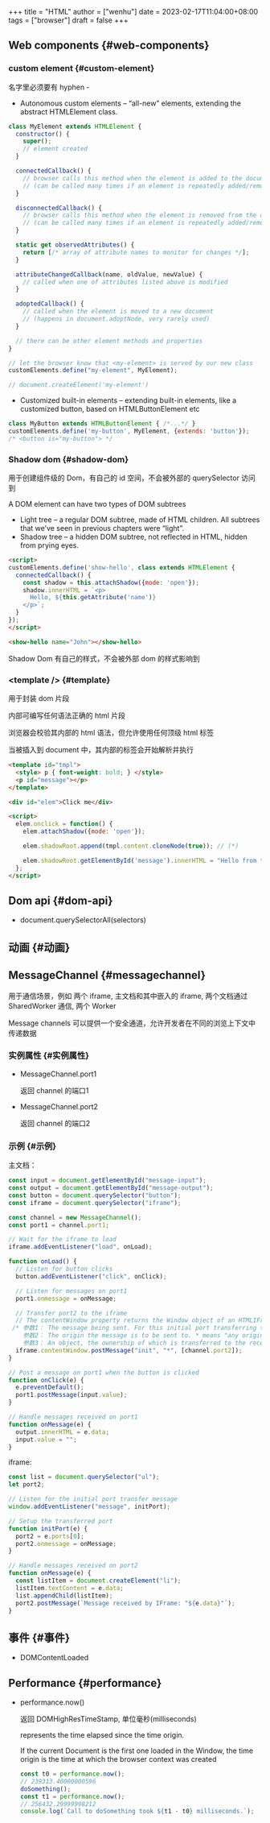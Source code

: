 +++
title = "HTML"
author = ["wenhu"]
date = 2023-02-17T11:04:00+08:00
tags = ["browser"]
draft = false
+++

## Web components {#web-components}


### custom element {#custom-element}

名字里必须要有 hyphen -

-   Autonomous custom elements – “all-new” elements, extending the abstract HTMLElement class.

<!--listend-->

```js
class MyElement extends HTMLElement {
  constructor() {
    super();
    // element created
  }

  connectedCallback() {
    // browser calls this method when the element is added to the document
    // (can be called many times if an element is repeatedly added/removed)
  }

  disconnectedCallback() {
    // browser calls this method when the element is removed from the document
    // (can be called many times if an element is repeatedly added/removed)
  }

  static get observedAttributes() {
    return [/* array of attribute names to monitor for changes */];
  }

  attributeChangedCallback(name, oldValue, newValue) {
    // called when one of attributes listed above is modified
  }

  adoptedCallback() {
    // called when the element is moved to a new document
    // (happens in document.adoptNode, very rarely used)
  }

  // there can be other element methods and properties
}

// let the browser know that <my-element> is served by our new class
customElements.define("my-element", MyElement);

// document.createElement('my-element')
```

-   Customized built-in elements – extending built-in elements, like a customized button, based on HTMLButtonElement etc

<!--listend-->

```js
class MyButton extends HTMLButtonElement { /*...*/ }
customElements.define('my-button', MyElement, {extends: 'button'});
/* <button is="my-button"> */

```


### Shadow dom {#shadow-dom}

用于创建组件级的 Dom，有自己的 id 空间，不会被外部的 querySelector 访问到

A DOM element can have two types of DOM subtrees

-   Light tree – a regular DOM subtree, made of HTML children. All subtrees that we’ve seen in previous chapters were “light”.
-   Shadow tree – a hidden DOM subtree, not reflected in HTML, hidden from prying eyes.

<!--listend-->

```html
<script>
customElements.define('show-hello', class extends HTMLElement {
  connectedCallback() {
    const shadow = this.attachShadow({mode: 'open'});
    shadow.innerHTML = `<p>
      Hello, ${this.getAttribute('name')}
    </p>`;
  }
});
</script>

<show-hello name="John"></show-hello>

```

Shadow Dom 有自己的样式，不会被外部 dom 的样式影响到


### &lt;template /&gt; {#template}

用于封装 dom 片段

内部可编写任何语法正确的 html 片段

浏览器会校验其内部的 html 语法，但允许使用任何顶级 html 标签

当被插入到 document 中，其内部的标签会开始解析并执行

```html
<template id="tmpl">
  <style> p { font-weight: bold; } </style>
  <p id="message"></p>
</template>

<div id="elem">Click me</div>

<script>
  elem.onclick = function() {
    elem.attachShadow({mode: 'open'});

    elem.shadowRoot.append(tmpl.content.cloneNode(true)); // (*)

    elem.shadowRoot.getElementById('message').innerHTML = "Hello from the shadows!";
  };
</script>
```


## Dom api {#dom-api}

-   document.querySelectorAll(selectors)


## 动画 {#动画}


## MessageChannel {#messagechannel}

用于通信场景，例如 两个 iframe, 主文档和其中嵌入的 iframe,  两个文档通过 SharedWorker 通信, 两个 Worker

Message channels 可以提供一个安全通道，允许开发者在不同的浏览上下文中传递数据


### 实例属性 {#实例属性}

-   MessageChannel.port1

    返回 channel 的端口1
-   MessageChannel.port2

    返回 channel 的端口2


### 示例 {#示例}

主文档：

```js
const input = document.getElementById("message-input");
const output = document.getElementById("message-output");
const button = document.querySelector("button");
const iframe = document.querySelector("iframe");

const channel = new MessageChannel();
const port1 = channel.port1;

// Wait for the iframe to load
iframe.addEventListener("load", onLoad);

function onLoad() {
  // Listen for button clicks
  button.addEventListener("click", onClick);

  // Listen for messages on port1
  port1.onmessage = onMessage;

  // Transfer port2 to the iframe
  // The contentWindow property returns the Window object of an HTMLIFrameElement.
 /* 参数1： The message being sent. For this initial port transferring this message could be an empty string but in this example it is set to 'init'.
    参数2： The origin the message is to be sent to. * means "any origin".
    参数3： An object, the ownership of which is transferred to the receiving browsing context. In this case, we are transferring MessageChannel.port2 to the IFrame, so it can be used to communicate with the main page. */
  iframe.contentWindow.postMessage("init", "*", [channel.port2]);
}

// Post a message on port1 when the button is clicked
function onClick(e) {
  e.preventDefault();
  port1.postMessage(input.value);
}

// Handle messages received on port1
function onMessage(e) {
  output.innerHTML = e.data;
  input.value = "";
}


```

iframe:

```js
const list = document.querySelector("ul");
let port2;

// Listen for the initial port transfer message
window.addEventListener("message", initPort);

// Setup the transferred port
function initPort(e) {
  port2 = e.ports[0];
  port2.onmessage = onMessage;
}

// Handle messages received on port2
function onMessage(e) {
  const listItem = document.createElement("li");
  listItem.textContent = e.data;
  list.appendChild(listItem);
  port2.postMessage(`Message received by IFrame: "${e.data}"`);
}


```


## 事件 {#事件}

-   DOMContentLoaded


## Performance {#performance}

-   performance.now()

    返回 DOMHighResTimeStamp, 单位毫秒(milliseconds)

    represents the time elapsed since the time origin.

    If the current Document is the first one loaded in the Window, the time origin is the time at which the browser context was created
    ```js
    const t0 = performance.now();
    // 239313.40000000596
    doSomething();
    const t1 = performance.now();
    // 256432.29999998212
    console.log(`Call to doSomething took ${t1 - t0} milliseconds.`);
    ```
